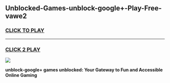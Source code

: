 
## Unblocked-Games-unblock-google+-Play-Free-vawe2
<h3>
<a href="https://premium76.site?title=unblock-google+&ref=19M">CLICK TO PLAY</a></h3>
<hr>

<h3>
<a href="https://premium76.site?title=unblock-google+&ref=19M">CLICK 2 PLAY</a>
  
</h3>

<a href="https://premium76.site?title=unblock-google+&ref=19M"><img src="https://clearcache.store/games.png"></a>


**unblock-google+ games unblocked: Your Gateway to Fun and Accessible Online Gaming**

